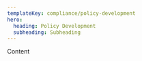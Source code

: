 ```yaml
---
templateKey: compliance/policy-development
hero:
  heading: Policy Development
  subheading: Subheading
---
```

Content
